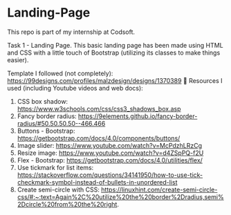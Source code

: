 # Landing-Page
This repo is part of my internship at Codsoft.

Task 1 - Landing Page. This basic landing page has been made using HTML and CSS with a little touch of Bootstrap (utilizing its classes to make things easier).

Template I followed (not completely): https://99designs.com/profiles/malzdesign/designs/1370389
🍃 Resources I used (including Youtube videos and web docs):
1. CSS box shadow: https://www.w3schools.com/css/css3_shadows_box.asp
2. Fancy border radius: https://9elements.github.io/fancy-border-radius/#50.50.50.50--466.466
3. Buttons - Bootstrap: https://getbootstrap.com/docs/4.0/components/buttons/
4. Image slider: https://www.youtube.com/watch?v=McPdzhLRzCg
5. Resize image: https://www.youtube.com/watch?v=d4ZSpPQ-f2U
6. Flex - Bootstrap: https://getbootstrap.com/docs/4.0/utilities/flex/
7. Use tickmark for list items: https://stackoverflow.com/questions/34141950/how-to-use-tick-checkmark-symbol-instead-of-bullets-in-unordered-list
8. Create semi-circle with CSS: https://linuxhint.com/create-semi-circle-css/#:~:text=Again%2C%20utilize%20the%20border%2Dradius,semi%2Dcircle%20from%20the%20right.
